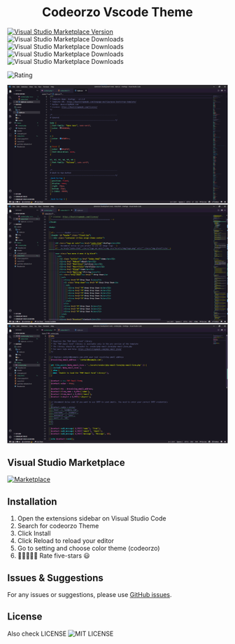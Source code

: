  <h1 align="center"> Codeorzo Vscode Theme</h1>


[![Visual Studio Marketplace Version](https://img.shields.io/visual-studio-marketplace/v/codeorzo.codeorzo?color=5ce1e6&label=CodeOrzo%20Theme&ColorA=151f28&colorB=5ce1e6&style=for-the-badge)](https://marketplace.visualstudio.com/items?itemName=codeorzo.codeorzo)
![Visual Studio Marketplace Downloads](https://img.shields.io/visual-studio-marketplace/d/codeorzo.codeorzo?style=for-the-badge&colorA=151f28&colorB=5ce1e6)
![Visual Studio Marketplace Downloads](https://img.shields.io/visual-studio-marketplace/i/codeorzo.codeorzo?style=for-the-badge&colorA=151f28&colorB=5ce1e6)
![Visual Studio Marketplace Downloads](https://img.shields.io/visual-studio-marketplace/r/codeorzo.codeorzo?style=for-the-badge&colorA=151f28&colorB=5ce1e6)
![Visual Studio Marketplace Downloads](https://img.shields.io/visual-studio-marketplace/v/codeorzo.codeorzo?style=for-the-badge&colorA=151f28&colorB=5ce1e6)


![Rating](https://gpvc.arturio.dev/GOVINDARAJLE)


![Demo](icon/demo1.png)
![Demo](icon/demo2.png)
![Demo](icon/demo3.png)

## Visual Studio Marketplace
 [![Marketplace](https://avatars.githubusercontent.com/u/6154722?s=100&v=2)](https://marketplace.visualstudio.com/items?itemName=codeorzo.codeorzo)

## Installation

1. Open the extensions sidebar on Visual Studio Code
1. Search for codeorzo Theme
1. Click Install
1. Click Reload to reload your editor
1. Go to setting and choose color theme (codeorzo)
1. 🌟🌟🌟🌟🌟 Rate five-stars 😃

## Issues & Suggestions

For any issues or suggestions, please use [GitHub issues](https://github.com/GOVINDARAJLE/Codeorzo-vscode_theme/issues/).
## License
Also check LICENSE ![MIT LICENSE](https://github.com/GOVINDARAJLE/Codeorzo-vscode_theme/blob/master/LICENSE)
